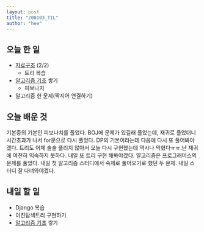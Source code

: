 ```yaml
---
layout: post
title: "200103_TIL"
author: "hee"
---
```


## 오늘 한 일

- [자료구조](https://github.com/JaeYeopHan/Interview_Question_for_Beginner/tree/master/DataStructure) (2/2)
	- 트리 복습
- [알고리즘 기초](https://github.com/ksu3101/TIL/blob/master/Algorithm/160713.md) 쌓기
	- 피보나치
- 알고리즘 한 문제(짝지어 연결하기)

## 오늘 배운 것
기본중의 기본인 피보나치를 풀었다. BOJ에 문제가 있길래 풀었는데, 재귀로 풀었더니 시간초과가 나서 for문으로 다시 풀었다. DP의 기본이라는데 다음에 다시 또 풀어봐야겠다. 
트리도 어제 술술 풀리지 않아서 오늘 다시 구현했는데 역시나 막혔다ㅠㅠ.난 재귀에 여전히 익숙하지 못하다. 내일 또 트리 구현 해봐야겠다.
알고리즘은 프로그래머스의 문제를 풀었다. 내일 첫 알고리즘 스터디에서 숙제로 풀어오기로 했던 두 문제. 내일 스터디 잘 다녀와야겠다.

## 내일 할 일
- Django 복습
- 이진탐색트리 구현하기
- [알고리즘 기초](https://github.com/ksu3101/TIL/blob/master/Algorithm/160713.md) 쌓기